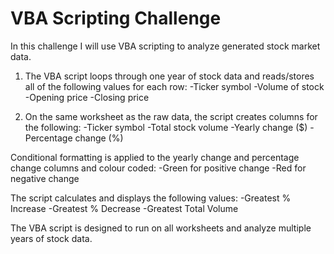 # VBA Scripting Challenge
In this challenge I will use VBA scripting to analyze generated stock market data.

1. The VBA script loops through one year of stock data and reads/stores all of the following values for each row:
-Ticker symbol
-Volume of stock
-Opening price
-Closing price

2. On the same worksheet as the raw data, the script creates columns for the following:
-Ticker symbol
-Total stock volume
-Yearly change ($)
-Percentage change (%)

Conditional formatting is applied to the yearly change and percentage change columns and colour coded:
-Green for positive change
-Red for negative change

The script calculates and displays the following values:
-Greatest % Increase
-Greatest % Decrease
-Greatest Total Volume

The VBA script is designed to run on all worksheets and analyze multiple years of stock data.
